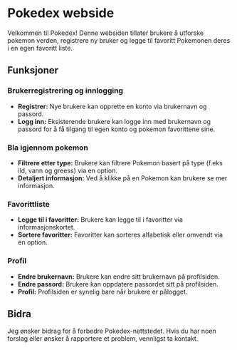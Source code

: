 # Pokedex webside

Velkommen til Pokedex! Denne websiden tillater brukere å utforske pokemon verden, registrere ny bruker og legge til favoritt Pokemonen deres i en egen favoritt liste. 


## Funksjoner

### Brukerregistrering og innlogging
- **Registrer:** Nye brukere kan opprette en konto via brukernavn og passord.
- **Logg inn:** Eksisterende brukere kan logge inn med brukernavn og passord for å få tilgang til egen konto og pokemon favorittene sine.
  
### Bla igjennom pokemon
- **Filtrere etter type:** Brukere kan filtrere Pokemon basert på type (f.eks ild, vann og greess) via en option.
- **Detaljert informasjon:** Ved å klikke på en Pokemon kan brukere se mer informasjon.

### Favorittliste
- **Legge til i favoritter:** Brukere kan legge til i favoritter via informasjonskortet.
- **Sortere favoritter:** Favoritter kan sorteres alfabetisk eller omvendt via en option.

### Profil
- **Endre brukernavn:** Brukere kan endre sitt brukernavn på profilsiden.
- **Endre passord:** Brukere kan oppdatere passordet sitt på profilsiden.
- **Profil:** Profilsiden er synelig bare når brukere er pålogget.

## Bidra

Jeg ønsker bidrag for å forbedre Pokedex-nettstedet. Hvis du har noen forslag eller ønsker å rapportere et problem, vennligst ta kontakt.
